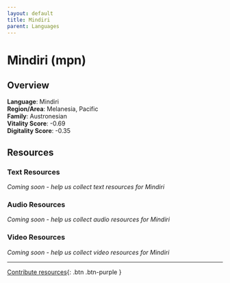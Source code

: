 ```yaml
---
layout: default
title: Mindiri
parent: Languages
---
```


# Mindiri (mpn)

## Overview

**Language**: Mindiri  
**Region/Area**: Melanesia, Pacific  
**Family**: Austronesian  
**Vitality Score**: -0.69  
**Digitality Score**: -0.35  

## Resources

### Text Resources
*Coming soon - help us collect text resources for Mindiri*

### Audio Resources
*Coming soon - help us collect audio resources for Mindiri*

### Video Resources
*Coming soon - help us collect video resources for Mindiri*

---

[Contribute resources](https://fairtrain.github.io/){: .btn .btn-purple }

